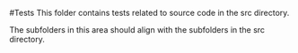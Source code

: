 #Tests
This folder contains tests related to source code in the src directory.

The subfolders in this area should align with the subfolders in the src directory.